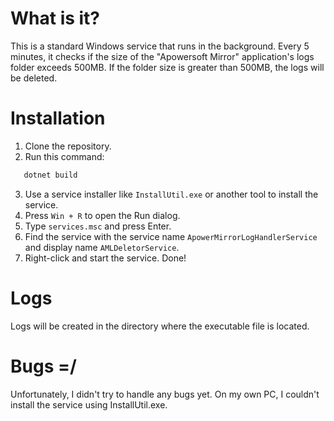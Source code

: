 # What is it?
This is a standard Windows service that runs in the background. Every 5 minutes, it checks if the size of the "Apowersoft Mirror" application's logs folder exceeds 500MB. If the folder size is greater than 500MB, the logs will be deleted.

# Installation
1. Clone the repository.
2. Run this command:
```bash
   dotnet build
```
3. Use a service installer like `InstallUtil.exe` or another tool to install the service.
4. Press `Win + R` to open the Run dialog.
5. Type `services.msc` and press Enter.
6. Find the service with the service name `ApowerMirrorLogHandlerService` and display name `AMLDeletorService`.
7. Right-click and start the service. Done!

# Logs
Logs will be created in the directory where the executable file is located.

# Bugs =/
Unfortunately, I didn't try to handle any bugs yet. On my own PC, I couldn't install the service using InstallUtil.exe.
